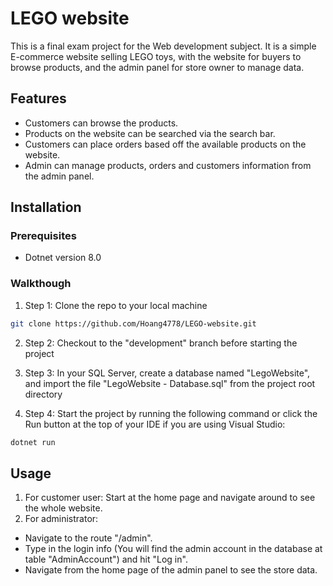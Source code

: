 # LEGO website

This is a final exam project for the Web development subject. It is a simple E-commerce website selling LEGO toys, with the website for buyers to browse products, and the admin panel for store owner to manage data.

## Features
- Customers can browse the products.
- Products on the website can be searched via the search bar.
- Customers can place orders based off the available products on the website.
- Admin can manage products, orders and customers information from the admin panel.

## Installation

### Prerequisites
- Dotnet version 8.0

### Walkthough
1. Step 1: Clone the repo to your local machine
```bash
git clone https://github.com/Hoang4778/LEGO-website.git
```

2. Step 2: Checkout to the "development" branch before starting the project

3. Step 3: In your SQL Server, create a database named "LegoWebsite", and import the file "LegoWebsite - Database.sql" from the project root directory

4. Step 4: Start the project by running the following command or click the Run button at the top of your IDE if you are using Visual Studio:
```bash
dotnet run
```

## Usage
1. For customer user: Start at the home page and navigate around to see the whole website.
2. For administrator:
- Navigate to the route "/admin".
- Type in the login info (You will find the admin account in the database at table "AdminAccount") and hit "Log in".
- Navigate from the home page of the admin panel to see the store data.
